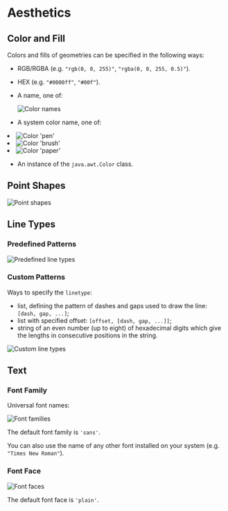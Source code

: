 # Aesthetics

## Color and Fill

Colors and fills of geometries can be specified in the following ways:

- RGB/RGBA (e.g. `"rgb(0, 0, 255)"`, `"rgba(0, 0, 255, 0.5)"`).

- HEX (e.g. `"#0000ff"`, `"#00f"`).

- A name, one of:

  ![Color names](aesthetics_color.png)

- A system color name, one of:

<list columns="3">
    <li>
        <img alt="Color 'pen'" src="aesthetics_color_pen.png"/>
    </li>
    <li>
        <img alt="Color 'brush'" src="aesthetics_color_brush.png"/>
    </li>
    <li>
        <img alt="Color 'paper'" src="aesthetics_color_paper.png"/>
    </li>
</list>

- An instance of the `java.awt.Color` class.

## Point Shapes

![Point shapes](aesthetics_shape.png)

## Line Types

### Predefined Patterns

![Predefined line types](aesthetics_linetype.png)

### Custom Patterns

Ways to specify the `linetype`:

- list, defining the pattern of dashes and gaps used to draw the line: `[dash, gap, ...]`;
- list with specified offset: `[offset, [dash, gap, ...]]`;
- string of an even number (up to eight) of hexadecimal digits which give the lengths in consecutive positions in the string.

![Custom line types](aesthetics_custom_linetype.png)

## Text

### Font Family

Universal font names:

![Font families](aesthetics_font_family.png)

The default font family is `'sans'`.

You can also use the name of any other font installed on your system (e.g. `"Times New Roman"`).

### Font Face

![Font faces](aesthetics_font_face.png)

The default font face is `'plain'`.